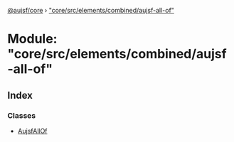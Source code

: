 [@aujsf/core](../README.md) › ["core/src/elements/combined/aujsf-all-of"](_core_src_elements_combined_aujsf_all_of_.md)

# Module: "core/src/elements/combined/aujsf-all-of"

## Index

### Classes

* [AujsfAllOf](../classes/_core_src_elements_combined_aujsf_all_of_.aujsfallof.md)
